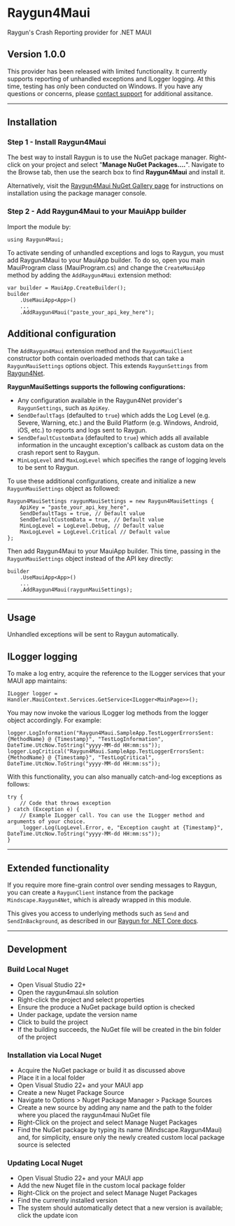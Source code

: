 # Raygun4Maui

Raygun's Crash Reporting provider for .NET MAUI

## Version 1.0.0
This provider has been released with limited functionality. It currently supports reporting of unhandled exceptions and ILogger logging. At this time, testing has only been conducted on Windows. If you have any questions or concerns, please [contact support](https://raygun.com/about/contact) for additional assitance.

---

## Installation

### Step 1 - Install Raygun4Maui

The best way to install Raygun is to use the NuGet package manager. Right-click on your project and select "**Manage NuGet Packages....**". Navigate to the Browse tab, then use the search box to find **Raygun4Maui** and install it.

Alternatively, visit the [Raygun4Maui NuGet Gallery page](https://nuget.org/packages/Raygun4Maui) for instructions on installation using the package manager console.

### Step 2 - Add Raygun4Maui to your MauiApp builder

Import the module by:

```
using Raygun4Maui;
```

To activate sending of unhandled exceptions and logs to Raygun, you must add Raygun4Maui to your MauiApp builder. To do so, open you main MauiProgram class (MauiProgram.cs) and change the `CreateMauiApp` method by adding the `AddRaygun4Maui` extension method:

```
var builder = MauiApp.CreateBuilder();
builder
    .UseMauiApp<App>()
    ...
    .AddRaygun4Maui("paste_your_api_key_here");
```

## Additional configuration

The `AddRaygun4Maui` extension method and the `RaygunMauiClient` constructor both contain overloaded methods that can take a `RaygunMauiSettings` options object. This extends `RaygunSettings` from [Raygun4Net](https://raygun.com/documentation/language-guides/dotnet/crash-reporting/net-core/).

**RaygunMauiSettings supports the following configurations:**
- Any configuration available in the Raygun4Net provider's `RaygunSettings`, such as `ApiKey`.
- `SendDefaultTags` (defaulted to `true`) which adds the Log Level (e.g. Severe, Warning, etc.) and the Build Platform (e.g. Windows, Android, iOS, etc.) to reports and logs sent to Raygun.
- `SendDefaultCustomData` (defaulted to `true`) which adds all available information in the uncaught exception's callback as custom data on the crash report sent to Raygun.
- `MinLogLevel` and `MaxLogLevel` which specifies the range of logging levels to be sent to Raygun.

To use these additional configurations, create and initialize a new `RaygunMauiSettings` object as followed:

```
Raygun4MauiSettings raygunMauiSettings = new Raygun4MauiSettings {
    ApiKey = "paste_your_api_key_here",
    SendDefaultTags = true, // Default value
    SendDefaultCustomData = true, // Default value
    MinLogLevel = LogLevel.Debug, // Default value
    MaxLogLevel = LogLevel.Critical // Default value
};
```

Then add Raygun4Maui to your MauiApp builder. This time, passing in the `RaygunMauiSettings` object instead of the API key directly:

```
builder
    .UseMauiApp<App>()
    ...
    .AddRaygun4Maui(raygunMauiSettings);
```

---

## Usage

Unhandled exceptions will be sent to Raygun automatically.

## ILogger logging

To make a log entry, acquire the reference to the ILogger services that your MAUI app maintains:

```
ILogger logger = Handler.MauiContext.Services.GetService<ILogger<MainPage>>();
```

You may now invoke the various ILogger log methods from the logger object accordingly. For example:

```
logger.LogInformation("Raygun4Maui.SampleApp.TestLoggerErrorsSent: {MethodName} @ {Timestamp}", "TestLogInformation", DateTime.UtcNow.ToString("yyyy-MM-dd HH:mm:ss"));
logger.LogCritical("Raygun4Maui.SampleApp.TestLoggerErrorsSent: {MethodName} @ {Timestamp}", "TestLogCritical", DateTime.UtcNow.ToString("yyyy-MM-dd HH:mm:ss"));
```

With this functionality, you can also manually catch-and-log exceptions as follows:

```
try {
    // Code that throws exception
} catch (Exception e) {
    // Example ILogger call. You can use the ILogger method and arguments of your choice.
    _logger.Log(LogLevel.Error, e, "Exception caught at {Timestamp}", DateTime.UtcNow.ToString("yyyy-MM-dd HH:mm:ss"));
}
```

---

## Extended functionality

If you require more fine-grain control over sending messages to Raygun, you can create a `RaygunClient` instance from the package `Mindscape.Raygun4Net`, which is already wrapped in this module. 

This gives you access to underlying methods such as `Send` and `SendInBackground`, as described in our [Raygun for .NET Core docs](https://raygun.com/documentation/language-guides/dotnet/crash-reporting/net-core/).

---

## Development

### Build Local Nuget
* Open Visual Studio 22+
* Open the raygun4maui.sln solution
* Right-click the project and select properties
* Ensure the produce a NuGet package build option is checked
* Under package, update the version name
* Click to build the project
* If the building succeeds, the NuGet file will be created in the bin folder of the project

### Installation via Local Nuget
* Acquire the NuGet package or build it as discussed above
* Place it in a local folder
* Open Visual Studio 22+ and your MAUI app
* Create a new Nuget Package Source
* Navigate to Options > Nuget Package Manager > Package Sources
* Create a new source by adding any name and the path to the folder where you placed the raygun4maui NuGet file
* Right-Click on the project and select Manage Nuget Packages
* Find the NuGet package by typing its name (Mindscape.Raygun4Maui) and, for simplicity, ensure only the newly created custom local package source is selected

### Updating Local Nuget
* Open Visual Studio 22+ and your MAUI app
* Add the new Nuget file in the custom local package folder
* Right-Click on the project and select Manage Nuget Packages
* Find the currently installed version
* The system should automatically detect that a new version is available; click the update icon
